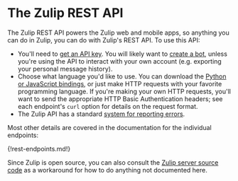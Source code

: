 # The Zulip REST API

The Zulip REST API powers the Zulip web and mobile apps, so anything
you can do in Zulip, you can do with Zulip's REST API.  To use this API:

* You'll need to [get an API key](/api/api-keys).  You will likely
  want to [create a bot](/help/add-a-bot-or-integration), unless you're
  using the API to interact with
  your own account (e.g. exporting your personal message history).
* Choose what language you'd like to use.  You can download the
  [Python or JavaScript bindings](/api/installation-instructions), or
  just make HTTP requests with your favorite programming language.  If
  you're making your own HTTP requests, you'll want to send the
  appropriate HTTP Basic Authentication headers; see each endpoint's
  `curl` option for details on the request format.
* The Zulip API has a standard
  [system for reporting errors](/api/rest-error-handling).

Most other details are covered in the documentation for the individual
endpoints:

{!rest-endpoints.md!}

Since Zulip is open source, you can also consult the
[Zulip server source code](https://github.com/zulip/zulip/) as a
workaround for how to do anything not documented here.

